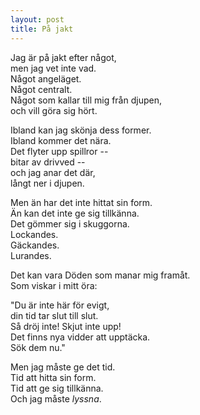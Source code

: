 ```yaml
---
layout: post
title: På jakt
---
```


Jag är på jakt efter något,    
men jag vet inte vad.  
Något angeläget.  
Något centralt.  
Något som kallar till mig från djupen,  
och vill göra sig hört.  

Ibland kan jag skönja dess former.  
Ibland kommer det nära.  
Det flyter upp spillror --  
bitar av drivved --  
och jag anar det där,  
långt ner i djupen.  

Men än har det inte hittat sin form.  
Än kan det inte ge sig tillkänna.  
Det gömmer sig i skuggorna.  
Lockandes.   
Gäckandes.   
Lurandes.  

Det kan vara Döden som manar mig framåt.  
Som viskar i mitt öra:  

"Du är inte här för evigt,  
din tid tar slut till slut.  
Så dröj inte! Skjut inte upp!  
Det finns nya vidder att upptäcka.  
Sök dem nu."  

Men jag måste ge det tid.  
Tid att hitta sin form.  
Tid att ge sig tillkänna.  
Och jag måste *lyssna*.  
